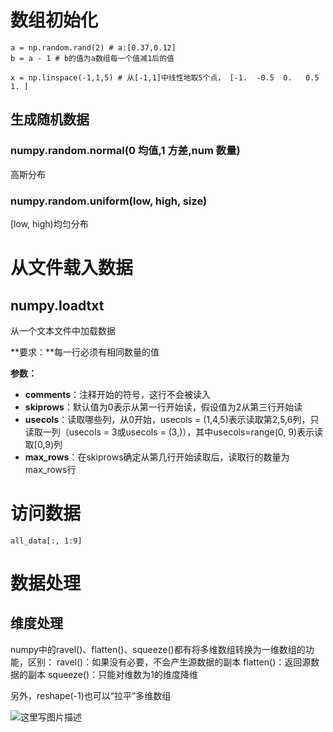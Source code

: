 # 数组初始化

```
a = np.random.rand(2) # a:[0.37,0.12]
b = a - 1 # b的值为a数组每一个值减1后的值
```

```
x = np.linspace(-1,1,5) # 从[-1,1]中线性地取5个点， [-1.  -0.5  0.   0.5  1. ]
```

## 生成随机数据

### numpy.random.normal(0 均值,1 方差,num 数量)

高斯分布

### numpy.random.uniform(low, high, size)

[low, high)均匀分布

# 从文件载入数据

## numpy.loadtxt

从一个文本文件中加载数据

**要求：**每一行必须有相同数量的值

**参数：**

* **comments**：注释开始的符号，这行不会被读入
* **skiprows**：默认值为0表示从第一行开始读，假设值为2从第三行开始读
* **usecols**：读取哪些列，从0开始，usecols = (1,4,5)表示读取第2,5,6列，只读取一列（usecols = 3或usecols = (3,)），其中usecols=range(0, 9)表示读取[0,9)列
* **max_rows**：在skiprows确定从第几行开始读取后，读取行的数量为max_rows行

# 访问数据

```
all_data[:, 1:9]
```

# 数据处理

## 维度处理

numpy中的ravel()、flatten()、squeeze()都有将多维数组转换为一维数组的功能，区别：
ravel()：如果没有必要，不会产生源数据的副本
flatten()：返回源数据的副本
squeeze()：只能对维数为1的维度降维

另外，reshape(-1)也可以“拉平”多维数组

![这里写图片描述](https://img-blog.csdn.net/20180109095535985?watermark/2/text/aHR0cDovL2Jsb2cuY3Nkbi5uZXQvdHltYXRsYWI=/font/5a6L5L2T/fontsize/400/fill/I0JBQkFCMA==/dissolve/70/gravity/SouthEast)



